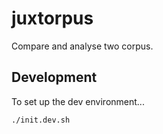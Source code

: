 # juxtorpus
Compare and analyse two corpus.


## Development
To set up the dev environment...
```shell
./init.dev.sh
```